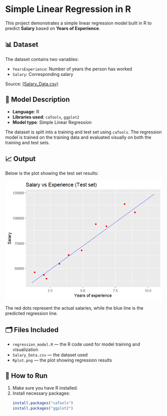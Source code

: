# Simple Linear Regression in R

This project demonstrates a simple linear regression model built in R to predict **Salary** based on **Years of Experience**.

## 📊 Dataset
The dataset contains two variables:
- `YearsExperience`: Number of years the person has worked
- `Salary`: Corresponding salary

Source: [(Salary_Data.csv)](https://github.com/SemaGasimzade/Simple-Linear-Regression/blob/main/Salary_Data.csv)

## 🧮 Model Description

- **Language**: R
- **Libraries used**: `caTools`, `ggplot2`
- **Model type**: Simple Linear Regression

The dataset is split into a training and test set using `caTools`. The regression model is trained on the training data and evaluated visually on both the training and test sets.

## 📈 Output

Below is the plot showing the test set results:

![Salary vs Experience - Test Set](Rplot.png)

The red dots represent the actual salaries, while the blue line is the predicted regression line.

## 🗂 Files Included
- `regression_model.R` — the R code used for model training and visualization
- `Salary_Data.csv` — the dataset used
- `Rplot.png` — the plot showing regression results

## 🚀 How to Run

1. Make sure you have R installed.
2. Install necessary packages:
   ```R
   install.packages("caTools")
   install.packages("ggplot2")
